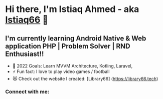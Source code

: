 # Hi there, I'm Istiaq Ahmed - aka [Istiaq66][Website] 👋 
## I'm currently learning Android Native & Web application PHP | Problem Solver | RND Enthusiast!!

- 🥅 2022 Goals: Learn MVVM Architecture, Kotling, Laravel, 
- ⚡ Fun fact: I love to play video games / football 
- 😻 Check out the website I created: [Library66] (https://library66.tech)

### Connect with me:









[Website]: https://www.istiaq66.me/